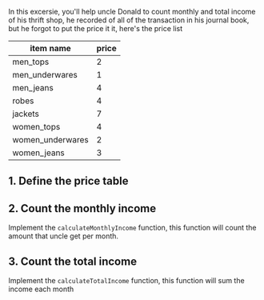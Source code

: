 In this excersie, you'll help uncle Donald to count monthly and total income of his thrift shop, he recorded of all of the transaction in his journal book, but he forgot to put the price it it, here's the price list

| item name        | price |
| ---------------- | ----- |
| men_tops         | 2     |
| men_underwares   | 1     |
| men_jeans        | 4     |
| robes            | 4     |
| jackets          | 7     |
| women_tops       | 4     |
| women_underwares | 2     |
| women_jeans      | 3     |

## 1. Define the price table

## 2. Count the monthly income

Implement the `calculateMonthlyIncome` function, this function will count the amount that uncle get per month.

## 3. Count the total income

Implement the `calculateTotalIncome` function, this function will sum the income each month
